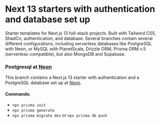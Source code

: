 # Next 13 starters with authentication and database set up

Starter templates for Next.js 13 full-stack projects. Built with Tailwind CSS, ShadCn, authentication, and database. Several branches contain several different configurations, including serverless databases like PostgreSQL with Neon, or MySQL with PlanetScale, Drizzle ORM, Prisma ORM v.5 (serverless-compatible), but also MongoDB and Supabase.

### Postgresql at [Neon](https://neon.tech)

This branch contains a Next.js 13 starter with authentication and a PostgreSQL database set up at [Neon](https://neon.tech).

#### Commands:

- `npx prisma init`
- `npx prisma generate`
- `npx prisma migrate dev` or `npx prisma db push`
